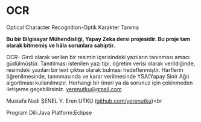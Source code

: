 OCR
===

Optical Character Recognition-Optik Karakter Tanıma

**Bu bir Bilgisayar Mühendisliği, Yapay Zeka dersi projesidir. Bu proje tam olarak bitmemiş ve hâla sorunlara sahiptir.**

OCR- Girdi olarak verilen bir resimin içerisindeki yazıların tanınması amacı güdülmüştür. Tanıtılması istenilen yazı tipi, öğretim verisi
olarak verildiğinde, resimdeki yazıları bir text çıktısı olarak bulması hedeflenmiştir. Harflerin öğrenilmesinde, tanınmasında ve karar
verilmesinde YSA(Yapay Sinir Ağı) algoritması kullanılmıştır.
Herhangi bir öneri ya da sorunuz için çekinmeden iletişeme geçebilirsiniz. yerenutku@gmail.com <br>

Mustafa Nadi ŞENEL
Y. Eren UTKU (<a href="www.github.com/yerenutku">github.com/yerenutku</a>)<br


Program Dili:Java
Platform:Eclipse

